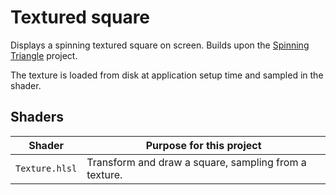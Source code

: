 # Textured square

Displays a spinning textured square on screen. Builds upon the [Spinning Triangle](../sample_02_triangle_spinning/README.md) project.

The texture is loaded from disk at application setup time and sampled in the shader.

## Shaders

Shader              | Purpose for this project
------------------- | --------------------------------------------------
`Texture.hlsl` | Transform and draw a square, sampling from a texture.
